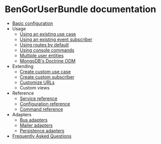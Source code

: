 # BenGorUserBundle documentation
* [Basic configuration](basic_configuration.md)
* Usage
    * [Using an existing use case](usage_existing_use_cases.md)
    * [Using an existing event subscriber](usage_events_subscribers.md)
    * [Using routes by default](usage_routes_by_default.md)
    * [Using console commands](usage_console_commands.md)
    * [Multiple user entities](usage_multiple_users.md)
    * [MongoDB's Doctrine ODM](doctrine_odm_mongodb.md)
* Extending
    * [Create custom use case](extending_create_custom_use_case.md)
    * [Create custom subscriber](extending_create_custom_subscriber.md)
    * [Customize URLs](extending_customize_urls.md)
    * Custom views
* Reference
    * [Service reference](reference_services.md)
    * [Configuration reference](reference_configuration.md)
    * [Command reference](https://github.com/BenGorUser/User/blob/master/docs/command.md)
* Adapters
    * [Bus adapters](adapters_buses.md)
    * [Mailer adapters](adapters_mailers.md)
    * [Persistence adapters](adapters_persistence.md)
* [Frequently Asked Questions](faq.md)
